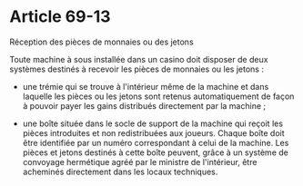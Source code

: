 # Article 69-13

Réception des pièces de monnaies ou des jetons

Toute machine à sous installée dans un casino doit disposer de deux systèmes destinés à recevoir les pièces de monnaies ou les jetons :

- une trémie qui se trouve à l'intérieur même de la machine et dans laquelle les pièces ou les jetons sont retenus automatiquement de façon à pouvoir payer les gains distribués directement par la machine ;

- une boîte située dans le socle de support de la machine qui reçoit les pièces introduites et non redistribuées aux joueurs. Chaque boîte doit être identifiée par un numéro correspondant à celui de la machine. Les pièces et jetons destinés à cette boîte peuvent, grâce à un système de convoyage hermétique agréé par le ministre de l'intérieur, être acheminés directement dans les locaux techniques.
